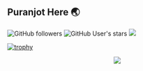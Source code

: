 ## Puranjot Here 🌏

![GitHub followers](https://img.shields.io/github/followers/PuranjotSinghNaga?style=flat)
![GitHub User's stars](https://img.shields.io/github/stars/PuranjotSinghNaga?style=flat)
![](https://komarev.com/ghpvc/?username=PuranjotSinghNaga)

[![trophy](https://github-profile-trophy.vercel.app/?username=PuranjotSinghNaga&theme=onedark&column=-1)](https://github.com/PuranjotSinghNaga/github-profile-trophy)


<p align="center">
<a href="https://github.com/PuranjotSinghNaga" ><img align="center" src="https://github-readme-stats.vercel.app/api/top-langs/?username=PuranjotSinghNaga&layout=compact&theme=tokyonight" /></a>
</p> 

